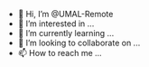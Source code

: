 - 👋 Hi, I’m @UMAL-Remote
- 👀 I’m interested in ...
- 🌱 I’m currently learning ...
- 💞️ I’m looking to collaborate on ...
- 📫 How to reach me ...

<!---
UMAL-Remote/UMAL-Remote is a ✨ special ✨ repository because its `README.md` (this file) appears on your GitHub profile.
You can click the Preview link to take a look at your changes.
--->
